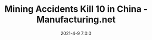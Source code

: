 ---
"title": "Mining Accidents Kill 10 in China - Manufacturing.net"
"date": "2021-4-9 7:0:0"
"feed_name": "GOOGLENEWSMINING"
"feed_website": "https://news.google.com/search?q=mining%2Bincident&hl=en-US&gl=US&ceid=US:en"
"feed_rss": "https://news.google.com/rss/search?q=mining%2Bincident&hl=en-US&gl=US&ceid=US:en"
"link": "https://www.manufacturing.net/safety/news/21366781/mining-accidents-kill-10-in-china"
"file": "_posts/2021-1-1-c94ab330daf0523f36eff41d0a6a424bf40d186e.md"
"accident": "0"
"drilling": "0"
---